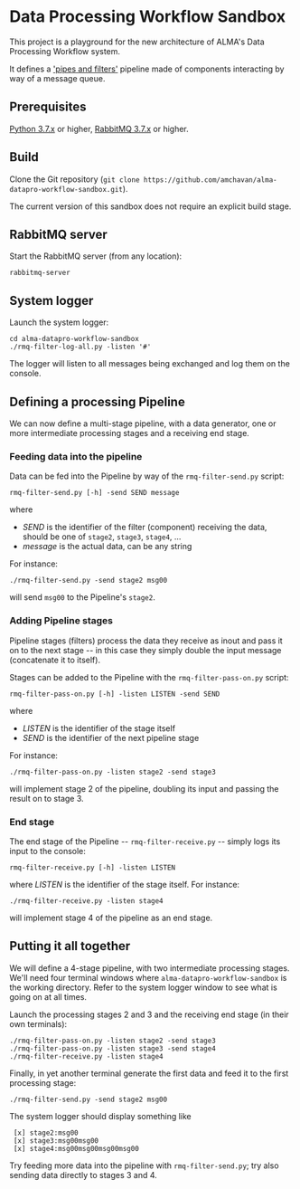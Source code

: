 # Data Processing Workflow Sandbox

This project is a playground for the new architecture of ALMA's Data Processing Workflow system.
<!--
Place project URL here
-->
It defines a
['pipes and filters'](https://docs.microsoft.com/en-us/azure/architecture/patterns/pipes-and-filters) pipeline made of components interacting by way of a message queue.

## Prerequisites
[Python 3.7.x](https://www.python.org/downloads/)
or higher,
[RabbitMQ 3.7.x](https://www.rabbitmq.com/)
or higher.

## Build
Clone the Git repository (`git clone https://github.com/amchavan/alma-datapro-workflow-sandbox.git`).

The current version of this sandbox does not require an explicit build stage.

## RabbitMQ server

Start the RabbitMQ server (from any location):
```
rabbitmq-server
```

## System logger

Launch the system logger:
```
cd alma-datapro-workflow-sandbox
./rmq-filter-log-all.py -listen '#'
```
The logger will listen to all messages being exchanged and log them on the console.

## Defining a processing Pipeline

We can now define a multi-stage pipeline, with a data generator, one or more intermediate processing stages and a receiving end stage.


### Feeding data into the pipeline

Data can be fed into the Pipeline by way of the `rmq-filter-send.py` script:
```
rmq-filter-send.py [-h] -send SEND message
```
where
* _SEND_ is the identifier of the filter (component) receiving the data, should be one of `stage2`, `stage3`, `stage4`, ...
* _message_ is the actual data, can be any string

For instance:
```
./rmq-filter-send.py -send stage2 msg00
```
will send `msg00` to the Pipeline's `stage2`.

### Adding Pipeline stages

Pipeline stages (filters) process the data they receive as inout and pass it on to the next stage -- in this case they simply double the input message (concatenate it to itself).

Stages can be added to the Pipeline with the `rmq-filter-pass-on.py` script:
```
rmq-filter-pass-on.py [-h] -listen LISTEN -send SEND
```
where
* _LISTEN_ is the identifier of the stage itself
* _SEND_ is the identifier of the next pipeline stage

For instance:
```
./rmq-filter-pass-on.py -listen stage2 -send stage3
```
will implement stage 2 of the pipeline, doubling its input and passing the result on to stage 3.

### End stage

The end stage of the Pipeline -- `rmq-filter-receive.py` -- simply logs its input to the console:
```
rmq-filter-receive.py [-h] -listen LISTEN
```
where _LISTEN_ is the identifier of the stage itself. For instance:
```
./rmq-filter-receive.py -listen stage4
```
will implement stage 4 of the pipeline as an end stage.


## Putting it all together

We will define a 4-stage pipeline, with two intermediate processing stages. We'll need four terminal windows where `alma-datapro-workflow-sandbox` is the working directory. Refer to the system logger window to see what is going on at all times.

Launch the processing stages 2 and 3 and the receiving end stage (in their own terminals):
```
./rmq-filter-pass-on.py -listen stage2 -send stage3
./rmq-filter-pass-on.py -listen stage3 -send stage4
./rmq-filter-receive.py -listen stage4
```

Finally, in yet another terminal generate the first data and feed it to the first processing stage:
```
./rmq-filter-send.py -send stage2 msg00
```

The system logger should display something like
```
 [x] stage2:msg00
 [x] stage3:msg00msg00
 [x] stage4:msg00msg00msg00msg00
```

Try feeding more data into the pipeline with `rmq-filter-send.py`; try also sending data directly to stages 3 and 4.
